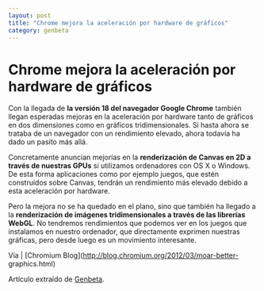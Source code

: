 ```yaml
---
layout: post
title: "Chrome mejora la aceleración por hardware de gráficos"
category: genbeta
---
```


# Chrome mejora la aceleración por hardware de gráficos

Con la llegada de **la versión 18 del navegador Google Chrome** también llegan
esperadas mejoras en la aceleración por hardware tanto de gráficos en dos
dimensiones como en gráficos tridimensionales. Si hasta ahora se trataba de un
navegador con un rendimiento elevado, ahora todavía ha dado un pasito más
allá.

Concretamente anuncian mejorías en la **renderización de Canvas en 2D a través
de nuestras GPUs** si utilizamos ordenadores con OS X o Windows. De esta forma
aplicaciones como por ejemplo juegos, que estén construidos sobre Canvas,
tendrán un rendimiento más elevado debido a esta aceleración por hardware.

Pero la mejora no se ha quedado en el plano, sino que también ha llegado a la
**renderización de imágenes tridimensionales a través de las librerías
WebGL**. No tendremos rendimientos que podemos ver en los juegos que
instalamos en nuestro ordenador, que directamente exprimen nuestras gráficas,
pero desde luego es un movimiento interesante.

Vía | [Chromium Blog](http://blog.chromium.org/2012/03/moar-better-
graphics.html)

Artículo extraído de [Genbeta](http://www.genbeta.com).